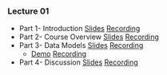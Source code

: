 ### Lecture 01

- Part 1- Introduction [Slides](https://drive.google.com/file/d/1mEkUHAfnh4bjFGCD3GYah4ZRfGuq9kBN/view?usp=sharing)  [Recording](https://drive.google.com/file/d/1fhC1ni37HYCf2b9wUWUIZhMkwSsBVIJP/view?usp=sharing)
- Part 2- Course Overview [Slides](https://drive.google.com/file/d/1grCYerozLynK-5btVHLgZMQWgDe5Ya2E/view?usp=sharing)  [Recording](https://drive.google.com/file/d/1fhC1ni37HYCf2b9wUWUIZhMkwSsBVIJP/view?usp=sharing)
- Part 3- Data Models [Slides](https://drive.google.com/file/d/1heMwWZDw3zn-Mg8hy9AZtzr79CHbYcWG/view?usp=sharing)  [Recording](https://drive.google.com/file/d/1U1yRL0qZ8IorYXVy97dCVtgvICiK6SYh/view?usp=sharing)
  - [Demo](https://drive.google.com/file/d/1oC9DJ4DsiMJc4oPJ-lmpRwiFwsHBlhg8/view?usp=sharing) [Recording](https://drive.google.com/file/d/1SOeLAXytO3XrLapg67Dzn52PmzpdBfSz/view?usp=sharing)
- Part 4- Discussion [Slides](https://drive.google.com/file/d/1Tp2PIPw-d8fqFH435AtDtMadauYNOO_L/view?usp=sharing)  [Recording](https://drive.google.com/file/d/1wEdsEhEVEuVWdU2IPfmaEsbE9jgOTyZV/view?usp=sharing)

